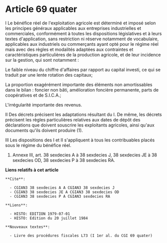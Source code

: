# Article 69 quater

I  Le bénéfice réel de l'exploitation agricole est déterminé et imposé selon les principes généraux applicables aux
entreprises industrielles et commerciales, conformément à toutes les dispositions législatives et à leurs textes
d'application, sans restriction ni réserve notamment de vocabulaire, applicables aux industriels ou commerçants ayant opté
pour le régime réel mais avec des règles et modalités adaptées aux contraintes et caractéristiques particulières de la
production agricole, et de leur incidence sur la gestion, qui sont notamment :

Le faible niveau du chiffre d'affaires par rapport au capital investi, ce qui se traduit par une lente rotation des capitaux;

La proportion exagérément importante des éléments non amortissables dans le bilan : foncier non bâti, amélioration foncière
permanente, parts de coopératives et de S.I.C.A.;

L'irrégularité importante des revenus.

II  Des décrets précisent les adaptations résultant du I. De même, les décrets précisent les règles particulières relatives
aux dates de dépôt des déclarations que doivent souscrire les exploitants agricoles, ainsi qu'aux documents qu'ils doivent
produire (1).

III  Les dispositions des I et II s'appliquent à tous les contribuables placés sous le régime du bénéfice réel.

1)  Annexe III, art. 38 sexdecies A à 38 sexdecies J, 38 sexdecies JE à 38 sexdecies OD, 38 sexdecies P à 38 sexdecies RA.

**Liens relatifs à cet article**

	**Cite**:

	  - CGIAN3 38 sexdecies A A CGIAN3 38 sexdecies J
	  - CGIAN3 38 sexdecies JE A CGIAN3 38 sexdecies OD
	  - CGIAN3 38 sexdecies P A CGIAN3 sexdecies RA

	**Liens**:

	  - HISTO: EDITION 1979-07-01
	  - HISTO: Edition du 20 juillet 1984

	**Nouveaux textes**:

	  - Livre des procédures fiscales L73 (I 1er al. du CGI 69 quater)
